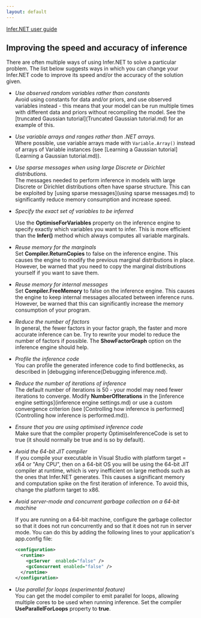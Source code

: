 ```yaml
---
layout: default 
--- 
```

[Infer.NET user guide](index.md)

## Improving the speed and accuracy of inference

There are often multiple ways of using Infer.NET to solve a particular problem. The list below suggests ways in which you can change your Infer.NET code to improve its speed and/or the accuracy of the solution given.

*   _Use observed random variables rather than constants_  
    Avoid using constants for data and/or priors, and use observed variables instead - this means that your model can be run multiple times with different data and priors without recompiling the model. See the [truncated Gaussian tutorial](Truncated Gaussian tutorial.md) for an example of this. 

*   _Use variable arrays and ranges rather than .NET arrays._  
    Where possible, use variable arrays made with `Variable.Array()` instead of arrays of Variable instances (see [Learning a Gaussian tutorial](Learning a Gaussian tutorial.md)). 

*   _Use sparse messages when using large Discrete or Dirichlet distributions._  
    The messages needed to perform inference in models with large Discrete or Dirichlet distributions often have sparse structure. This can be exploited by [using sparse messages](using sparse messages.md) to significantly reduce memory consumption and increase speed. 

*   _Specify the exact set of variables to be inferred_

    Use the **OptimiseForVariables** property on the inference engine to specify exactly which variables you want to infer. This is more efficient than the **Infer()** method which always computes all variable marginals.

*   _Reuse memory for the marginals_  
    Set **Compiler.ReturnCopies** to false on the inference engine. This causes the engine to modify the previous marginal distributions in place. However, be warned that you need to copy the marginal distributions yourself if you want to save them. 

*   _Reuse memory for internal messages_  
    Set **Compiler.FreeMemory** to false on the inference engine. This causes the engine to keep internal messages allocated between inference runs. However, be warned that this can significantly increase the memory consumption of your program.

*   _Reduce the number of factors_  
    In general, the fewer factors in your factor graph, the faster and more accurate inference can be. Try to rewrite your model to reduce the number of factors if possible. The **ShowFactorGraph** option on the inference engine should help.

*   _Profile the inference code_  
    You can profile the generated inference code to find bottlenecks, as described in [debugging inference(Debugging inference.md).

*   _Reduce the number of iterations of inference_  
    The default number of iterations is 50 - your model may need fewer iterations to converge. Modify **NumberOfIterations** in the [inference engine settings](inference engine settings.md) or use a custom convergence criterion (see [Controlling how inference is performed](Controlling how inference is performed.md)).

*   _Ensure that you are using optimised inference code_  
    Make sure that the compiler property OptimiseInferenceCode is set to true (it should normally be true and is so by default).

*   _Avoid the 64-bit JIT compiler_  
    If you compile your executable in Visual Studio with platform target = x64 or "Any CPU", then on a 64-bit OS you will be using the 64-bit JIT compiler at runtime, which is very inefficient on large methods such as the ones that Infer.NET generates. This causes a significant memory and computation spike on the first iteration of inference. To avoid this, change the platform target to x86.

*   _Avoid server-mode and concurrent garbage collection on a 64-bit machine_

    If you are running on a 64-bit machine, configure the garbage collector so that it does not run concurrently and so that it does not run in server mode. You can do this by adding the following lines to your application's app.config file:  
    
    ```xml
    <configuration>  
      <runtime>  
        <gcServer  enabled="false" />  
        <gcConcurrent enabled="false" />  
      </runtime>  
    </configuration>
    ```

*   _Use parallel for loops (experimental feature)_  
    You can get the model compiler to emit parallel for loops, allowing multiple cores to be used when running inference. Set the compiler **UseParallelForLoops** property to **true**.

​
